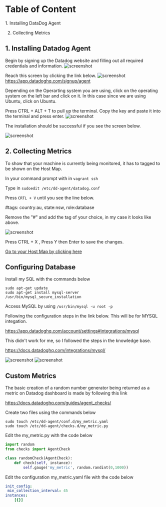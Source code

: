 <h1>Table of Content</h1>
1. Installing DataDog Agent

2. Collecting Metrics
  
  
 <h2>1. Installing Datadog Agent</h2>
  
Begin by signing up the Datadog website and filling out all required credentials and information.
![screenshot](https://raw.githubusercontent.com/FantasyStarr/hiring-engineers/debdbde804f263ec43926b810dc206986dd7639d/Screenshot%20from%202017-12-05%2021-19-32.png)
   
Reach this screen by clicking the link below.
![screenshot](https://raw.githubusercontent.com/FantasyStarr/hiring-engineers/master/Screenshot%20from%202017-12-05%2021-22-40.png)
 <br>https://app.datadoghq.com/signup/agent
  
Depending on the Operarting system you are using, click on the operating system on the left bar and click on it. In this case since we are using Ubuntu, click on Ubuntu.
  
Press CTRL + ALT + T to pull up the terminal. Copy the key and paste it into the terminal and press enter.
![screenshot](https://raw.githubusercontent.com/FantasyStarr/hiring-engineers/master/Screenshot%20from%202017-12-05%2021-30-01.png)

The installation should be successful if you see the screen below.

![screenshot](https://raw.githubusercontent.com/FantasyStarr/hiring-engineers/master/Screenshot%20from%202017-12-05%2022-20-42.png)

<h2>2. Collecting Metrics</h2>
To show that your machine is currently being monitored, it has to tagged to be shown on the Host Map. 

In your command prompt with in `vagrant ssh`

Type in `sudoedit /etc/dd-agent/datadog.conf`

Press `CRTL + V` until you see the line below.

#tags: country:au, state:nsw, role:database

Remove the "#" and add the tag of your choice, in my case it looks like above.

![screenshot](https://raw.githubusercontent.com/FantasyStarr/hiring-engineers/master/sudoeditagent.PNG)

Press CTRL + X , Press Y then Enter to save the changes.
 
[Go to your Host Map by clicking here](https://app.datadoghq.com/infrastructure/map)

<h2> Configuring Database </h2>

Install my SQL with the commands below

`sudo apt-get update`<br>
`sudo apt-get install mysql-server`<br>
`/usr/bin/mysql_secure_installation`<br>

Access MySQL by using `/usr/bin/mysql -u root -p`

Following the configuration steps in the link below. This will be for MYSQL integation.

https://app.datadoghq.com/account/settings#integrations/mysql 

This didn't work for me, so I followed the steps in the knowledge base.

https://docs.datadoghq.com/integrations/mysql/

![screenshot](https://raw.githubusercontent.com/FantasyStarr/hiring-engineers/master/mysqlsuccess.PNG)
![screenshot](https://raw.githubusercontent.com/FantasyStarr/hiring-engineers/master/mysqlverification.PNG)

<h2>Custom Metrics</h2>
 
 The basic creation of a random number generator being returned as a metric on Datadog dashboard is made by following this link
 
 https://docs.datadoghq.com/guides/agent_checks/
 
Create two files using the commands below<br>

`sudo touch /etc/dd-agent/conf.d/my_metric.yaml`<br>
`sudo touch /etc/dd-agent/checks.d/my_metric.py`

Edit the my_metric.py with the code below
```python
import random
from checks import AgentCheck

class randomCheck(AgentCheck):
    def check(self, instance):
        self.gauge('my_metric', random.randint(0,1000))
```
Edit the configuration my_metric.yaml file with the code below
```yaml
init_config:
 min_collection_interval: 45
instances:
    [{}]
```

